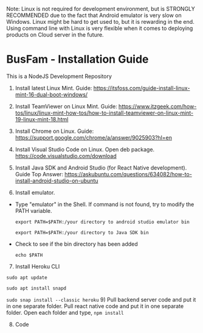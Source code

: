 Note: Linux is not required for development environment, but is STRONGLY RECOMMENDED due to the fact that Android emulator is very slow on Windows. 
Linux might be hard to get used to, but it is rewarding in the end. Using command line with Linux is very flexible when it comes to 
 deploying products on Cloud server in the future.
# BusFam - Installation Guide
This is a NodeJS Development Repository

1) Install latest Linux Mint. Guide: https://itsfoss.com/guide-install-linux-mint-16-dual-boot-windows/

2) Install TeamViewer on Linux Mint. Guide: https://www.itzgeek.com/how-tos/linux/linux-mint-how-tos/how-to-install-teamviewer-on-linux-mint-19-linux-mint-18.html

3) Install Chrome on Linux. Guide: https://support.google.com/chrome/a/answer/9025903?hl=en

4) Install Visual Studio Code on Linux. Open deb package. https://code.visualstudio.com/download

5) Install Java SDK and Android Studio (for React Native development). Guide Top Answer: https://askubuntu.com/questions/634082/how-to-install-android-studio-on-ubuntu

6) Install emulator.
- Type "emulator" in the Shell. If command is not found, try to modify the PATH variable.

    ```export PATH=$PATH:/your directory to android studio emulator bin```

    ```export PATH=$PATH:/your directory to Java SDK bin```

- Check to see if the bin directory has been added
  
    ```echo $PATH```
7) Install Heroku CLI

```sudo apt update```

```sudo apt install snapd```

```sudo snap install --classic heroku```
9) Pull backend server code and put it in one separate folder. Pull react native code and put it in one separate folder. Open each folder and type,
```npm install```

8) Code
